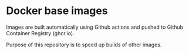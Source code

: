# Docker base images

Images are built automatically using Github actions and pushed to Github Container Registry (ghcr.io).

Purpose of this repository is to speed up builds of other images.
